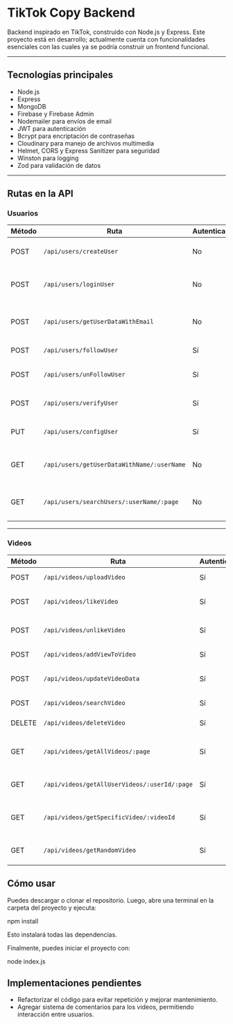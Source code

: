 # TikTok Copy Backend

Backend inspirado en TikTok, construido con Node.js y Express.
Este proyecto está en desarrollo; actualmente cuenta con funcionalidades esenciales con las cuales ya se podría construir un frontend funcional.

---

## Tecnologías principales

- Node.js
- Express
- MongoDB
- Firebase y Firebase Admin
- Nodemailer para envíos de email
- JWT para autenticación
- Bcrypt para encriptación de contraseñas
- Cloudinary para manejo de archivos multimedia
- Helmet, CORS y Express Sanitizer para seguridad
- Winston para logging
- Zod para validación de datos

---

## Rutas en la API

### Usuarios

| Método | Ruta                                  | Autenticación | Descripción                           |
|--------|---------------------------------------|---------------|-------------------------------------|
| POST   | `/api/users/createUser`                | No            | Crear un nuevo usuario               |
| POST   | `/api/users/loginUser`                 | No            | Login y obtención de token JWT       |
| POST   | `/api/users/getUserDataWithEmail`     | No            | Obtener datos de usuario por email  |
| POST   | `/api/users/followUser`                | Sí            | Seguir a otro usuario                |
| POST   | `/api/users/unFollowUser`              | Sí            | Dejar de seguir a un usuario        |
| POST   | `/api/users/verifyUser`                | Sí            | Verificar usuario con token          |
| PUT    | `/api/users/configUser`                | Sí            | Configurar datos del usuario        |
| GET    | `/api/users/getUserDataWithName/:userName` | No      | Obtener datos de usuario por nombre |
| GET    | `/api/users/searchUsers/:userName/:page`     | No      | Buscar usuarios por nombre paginados|

---

### Videos

| Método  | Ruta                                    | Autenticación | Descripción                         |
|---------|-----------------------------------------|---------------|-----------------------------------|
| POST    | `/api/videos/uploadVideo`                | Sí            | Subir un nuevo video              |
| POST    | `/api/videos/likeVideo`                  | Sí            | Dar "me gusta" a un video         |
| POST    | `/api/videos/unlikeVideo`                | Sí            | Quitar "me gusta" a un video      |
| POST    | `/api/videos/addViewToVideo`             | Sí            | Añadir vista a un video            |
| POST    | `/api/videos/updateVideoData`            | Sí            | Actualizar datos de un video       |
| POST    | `/api/videos/searchVideo`                | Sí            | Buscar videos                      |
| DELETE  | `/api/videos/deleteVideo`                | Sí            | Eliminar un video                  |
| GET     | `/api/videos/getAllVideos/:page`         | Sí            | Obtener todos los videos paginados|
| GET     | `/api/videos/getAllUserVideos/:userId/:page` | Sí         | Obtener videos de un usuario      |
| GET     | `/api/videos/getSpecificVideo/:videoId` | Sí            | Obtener datos de un video específico |
| GET     | `/api/videos/getRandomVideo`             | Sí            | Obtener video aleatorio            |


## Cómo usar

Puedes descargar o clonar el repositorio.
Luego, abre una terminal en la carpeta del proyecto y ejecuta:

npm install

Esto instalará todas las dependencias.

Finalmente, puedes iniciar el proyecto con:

node index.js


## Implementaciones pendientes

- Refactorizar el código para evitar repetición y mejorar mantenimiento.
- Agregar sistema de comentarios para los videos, permitiendo interacción entre usuarios.

